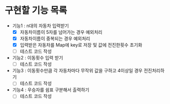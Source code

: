 # 구현할 기능 목록

- 기능1 : n대의 자동차 입력받기
  - [x] 자동차이름이 5자를 넘어가는 경우 예외처리
  - [x] 자동차이름이 중복되는 경우 예외처리
  - [x] 입력받은 자동차를 Map에 key로 저장 및 값에 전진한횟수 초기화
  - [ ] 테스트 코드 작성
- 기능2 : 이동횟수 입력 받기
  - [ ] 테스트 코드 작성
- 기능3 : 이동횟수만큼 각 자동차마다 무작위 값을 구하고 4이상일 경우 전진처리하기
  - [ ] 테스트 코드 작성
- 기능4 : 우승자를 쉼표 구분해서 출력하기
  - [ ] 테스트 코드 작성